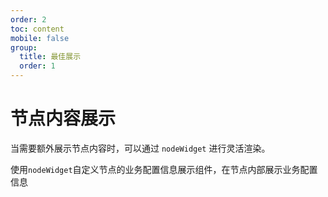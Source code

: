 ```yaml
---
order: 2
toc: content
mobile: false
group: 
  title: 最佳展示
  order: 1
---
```


# 节点内容展示
当需要额外展示节点内容时，可以通过 `nodeWidget` 进行灵活渲染。

使用`nodeWidget`自定义节点的业务配置信息展示组件，在节点内部展示业务配置信息 

<code src="./demo/nodeWidget"></code>

